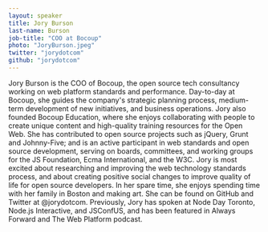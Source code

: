 ```yaml
---
layout: speaker
title: Jory Burson
last-name: Burson
job-title: "COO at Bocoup"
photo: "JoryBurson.jpeg"
twitter: "jorydotcom"
github: "jorydotcom"
---
```


Jory Burson is the COO of Bocoup, the open source tech consultancy working on web platform standards and performance. Day-to-day at Bocoup, she guides the company's strategic planning process, medium-term development of new initiatives, and business operations. Jory also founded Bocoup Education, where she enjoys collaborating with people to create unique content and high-quality training resources for the Open Web. She has contributed to open source projects such as jQuery, Grunt and Johnny-Five; and is an active participant in web standards and open source development, serving on boards, committees, and working groups for the JS Foundation, Ecma International, and the W3C. Jory is most excited about researching and improving the web technology standards process, and about creating positive social changes to improve quality of life for open source developers. In her spare time, she enjoys spending time with her family in Boston and making art. She can be found on GitHub and Twitter at @jorydotcom. Previously, Jory has spoken at Node Day Toronto, Node.js Interactive, and JSConfUS, and has been featured in Always Forward and The Web Platform podcast.